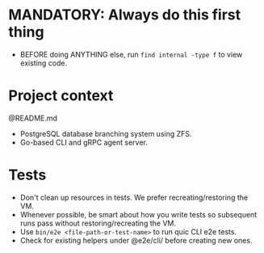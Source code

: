 # MANDATORY: Always do this first thing
- BEFORE doing ANYTHING else, run `find internal -type f` to view existing code.

# Project context
@README.md

- PostgreSQL database branching system using ZFS.
- Go-based CLI and gRPC agent server.

# Tests
- Don't clean up resources in tests. We prefer recreating/restoring the VM.
- Whenever possible, be smart about how you write tests so subsequent runs pass without restoring/recreating the VM.
- Use `bin/e2e <file-path-or-test-name>` to run quic CLI e2e tests.
- Check for existing helpers under @e2e/cli/ before creating new ones.
